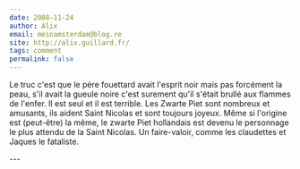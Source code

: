 ```yaml
---
date: 2008-11-24
author: Alix
email: meinamsterdam@blog.re
site: http://alix.guillard.fr/
tags: comment
permalink: false
---
```


<p>
Le truc c'est que le père fouettard avait l'esprit noir mais pas forcément la peau, s'il avait la gueule noire c'est surement qu'il s'était brullé aux flammes de l'enfer. Il est seul et il est terrible. Les Zwarte Piet sont nombreux et amusants, ils aident Saint Nicolas et sont toujours joyeux. Même si l'origine est (peut-être) la même, le zwarte Piet hollandais est devenu le personnage le plus attendu de la Saint Nicolas. Un faire-valoir, comme les claudettes et Jaques le fataliste.
</p>
---